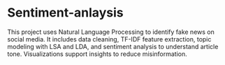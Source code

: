 # Sentiment-anlaysis
This project uses Natural Language Processing to identify fake news on social media. It includes data cleaning, TF-IDF feature extraction, topic modeling with LSA and LDA, and sentiment analysis to understand article tone. Visualizations support insights to reduce misinformation.

